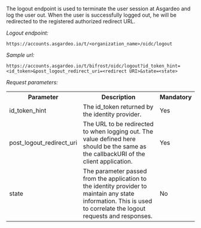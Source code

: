The logout endpoint is used to terminate the user session at Asgardeo and log the user out. When the user is
successfully logged out, he will be redirected to the registered authorized redirect URL.

_Logout endpoint:_

`https://accounts.asgardeo.io/t/<organization_name>/oidc/logout`

_Sample url:_

```
https://accounts.asgardeo.io/t/bifrost/oidc/logout?id_token_hint=<id_token>&post_logout_redirect_uri=<redirect URI>&state=<state>
```

_Request parameters:_

<table>
  <tr>
    <th>Parameter</th>
    <th>Description</th> 
    <th>Mandatory</th>
  </tr>
  <tr>
    <td>id_token_hint</td>
    <td>The id_token returned by the identity provider.</td>
    <td>Yes</td>
  </tr>
  <tr>
    <td>post_logout_redirect_uri</td>
    <td>The URL to be redirected to when logging out. The value defined here should be the same as the callbackURI of the client application.</td>
    <td>Yes</td>
  </tr>
  <tr>
    <td>state</td>
    <td>The parameter passed from the application to the identity provider to maintain any state information. This is used to correlate the logout requests and responses.</td>
    <td>No</td>
  </tr>
</table>